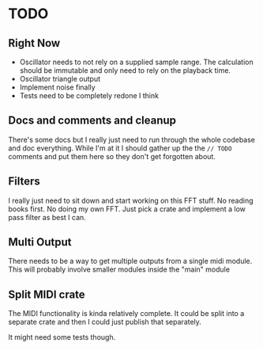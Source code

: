 # TODO

## Right Now
- Oscillator needs to not rely on a supplied sample range. The calculation should be immutable and only need to rely on the playback time.
- Oscillator triangle output
- Implement noise finally
- Tests need to be completely redone I think

## Docs and comments and cleanup
There's some docs but I really just need to run through the whole codebase and doc everything. While I'm at it I should gather up the the `// TODO` comments and put them here so they don't get forgotten about.

## Filters
I really just need to sit down and start working on this FFT stuff. No reading books first. No doing my own FFT. Just pick a crate and implement a low pass filter as best I can.

## Multi Output
There needs to be a way to get multiple outputs from a single midi module. This will probably involve smaller modules inside the "main" module

## Split MIDI crate
The MIDI functionality is kinda relatively complete. It could be split into a separate crate and then I could just publish that separately.

It might need some tests though.